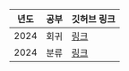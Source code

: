  년도 | 공부 | 깃허브 링크 |
|------|------------|-------------|
| 2024 | 회귀  | [링크](https://github.com/w00jji/Deep_learning_lr/tree/main/1.%20%ED%9A%8C%EA%B7%80%EA%B5%90%EC%95%88_09_02) | 
| 2024 | 분류  | [링크](https://github.com/w00jji/Deep_learning_lr/tree/main/2.%20%EB%B6%84%EB%A5%98%EA%B5%90%EC%95%88_09_05) |

 
